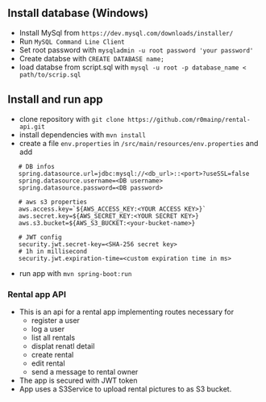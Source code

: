 ## Install database (Windows)

- Install MySql from `https://dev.mysql.com/downloads/installer/`
- Run `MySQL Command Line Client`
- Set root password with `mysqladmin -u root password 'your password'`
- Create databse with `CREATE DATABASE name;`
- load databse from script.sql with `mysql -u root -p database_name < path/to/scrip.sql`

## Install and run app

- clone repository with `git clone https://github.com/r0mainp/rental-api.git`
- install dependencies with `mvn install`
- create a file `env.properties` in `/src/main/resources/env.properties` and add

 ```
    # DB infos
    spring.datasource.url=jdbc:mysql://<db_url>::<port>?useSSL=false
    spring.datasource.username=<DB username>
    spring.datasource.password=<DB password>

    # aws s3 properties
    aws.access.key=`${AWS_ACCESS_KEY:<YOUR ACCESS KEY>}`
    aws.secret.key=${AWS_SECRET_KEY:<YOUR SECRET KEY>}
    aws.s3.bucket=${AWS_S3_BUCKET:<your-bucket-name>}
    
    # JWT config
    security.jwt.secret-key=<SHA-256 secret key>
    # 1h in millisecond
    security.jwt.expiration-time=<custom expiration time in ms>
```

- run app with `mvn spring-boot:run`


### Rental app API

- This is an api for a rental app implementing routes necessary for
    - register a user
    - log a user
    - list all rentals
    - displat renatl detail
    - create rental
    - edit rental
    - send a message to rental owner
- The app is secured with JWT token
- App uses a S3Service to upload rental pictures to as S3 bucket.